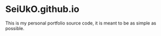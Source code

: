 # SeiUkO.github.io

This is my personal portfolio source code, it is meant to be as simple as possible.